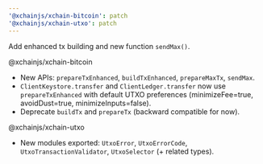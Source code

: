 ```yaml
---
'@xchainjs/xchain-bitcoin': patch
'@xchainjs/xchain-utxo': patch
---
```


Add enhanced tx building and new function `sendMax()`.

@xchainjs/xchain-bitcoin
- New APIs: `prepareTxEnhanced`, `buildTxEnhanced`, `prepareMaxTx`, `sendMax`.
- `ClientKeystore.transfer` and `ClientLedger.transfer` now use `prepareTxEnhanced` with default UTXO preferences (minimizeFee=true, avoidDust=true, minimizeInputs=false).
- Deprecate `buildTx` and `prepareTx` (backward compatible for now).

@xchainjs/xchain-utxo
- New modules exported: `UtxoError`, `UtxoErrorCode`, `UtxoTransactionValidator`, `UtxoSelector` (+ related types).
